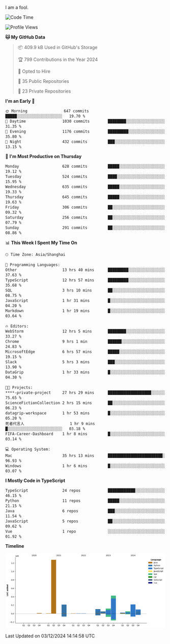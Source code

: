 I am a fool.

<!--START_SECTION:waka-->
![Code Time](http://img.shields.io/badge/Code%20Time-2%2C189%20hrs%2035%20mins-blue)

![Profile Views](http://img.shields.io/badge/Profile%20Views-0-blue)

**🐱 My GitHub Data** 

> 📦 409.9 kB Used in GitHub's Storage 
 > 
> 🏆 799 Contributions in the Year 2024
 > 
> 💼 Opted to Hire
 > 
> 📜 35 Public Repositories 
 > 
> 🔑 23 Private Repositories 
 > 
**I'm an Early 🐤** 

```text
🌞 Morning                647 commits         █████░░░░░░░░░░░░░░░░░░░░   19.70 % 
🌆 Daytime                1030 commits        ████████░░░░░░░░░░░░░░░░░   31.35 % 
🌃 Evening                1176 commits        █████████░░░░░░░░░░░░░░░░   35.80 % 
🌙 Night                  432 commits         ███░░░░░░░░░░░░░░░░░░░░░░   13.15 % 
```
📅 **I'm Most Productive on Thursday** 

```text
Monday                   628 commits         █████░░░░░░░░░░░░░░░░░░░░   19.12 % 
Tuesday                  524 commits         ████░░░░░░░░░░░░░░░░░░░░░   15.95 % 
Wednesday                635 commits         █████░░░░░░░░░░░░░░░░░░░░   19.33 % 
Thursday                 645 commits         █████░░░░░░░░░░░░░░░░░░░░   19.63 % 
Friday                   306 commits         ██░░░░░░░░░░░░░░░░░░░░░░░   09.32 % 
Saturday                 256 commits         ██░░░░░░░░░░░░░░░░░░░░░░░   07.79 % 
Sunday                   291 commits         ██░░░░░░░░░░░░░░░░░░░░░░░   08.86 % 
```


📊 **This Week I Spent My Time On** 

```text
🕑︎ Time Zone: Asia/Shanghai

💬 Programming Languages: 
Other                    13 hrs 40 mins      █████████░░░░░░░░░░░░░░░░   37.63 % 
TypeScript               12 hrs 57 mins      █████████░░░░░░░░░░░░░░░░   35.68 % 
SQL                      3 hrs 10 mins       ██░░░░░░░░░░░░░░░░░░░░░░░   08.75 % 
JavaScript               1 hr 31 mins        █░░░░░░░░░░░░░░░░░░░░░░░░   04.20 % 
Markdown                 1 hr 19 mins        █░░░░░░░░░░░░░░░░░░░░░░░░   03.64 % 

🔥 Editors: 
WebStorm                 12 hrs 5 mins       ████████░░░░░░░░░░░░░░░░░   33.27 % 
Chrome                   9 hrs 1 min         ██████░░░░░░░░░░░░░░░░░░░   24.83 % 
MicrosoftEdge            6 hrs 57 mins       █████░░░░░░░░░░░░░░░░░░░░   19.15 % 
Slack                    5 hrs 3 mins        ███░░░░░░░░░░░░░░░░░░░░░░   13.90 % 
DataGrip                 1 hr 33 mins        █░░░░░░░░░░░░░░░░░░░░░░░░   04.30 % 

🐱‍💻 Projects: 
****-private-project     27 hrs 29 mins      ███████████████████░░░░░░   75.65 % 
ScienceFictionCollection 2 hrs 15 mins       ██░░░░░░░░░░░░░░░░░░░░░░░   06.23 % 
datagrip-workspace       1 hr 53 mins        █░░░░░░░░░░░░░░░░░░░░░░░░   05.20 % 
死者代言人                    1 hr 9 mins         █░░░░░░░░░░░░░░░░░░░░░░░░   03.18 % 
FIFA-Career-Dashboard    1 hr 8 mins         █░░░░░░░░░░░░░░░░░░░░░░░░   03.14 % 

💻 Operating System: 
Mac                      35 hrs 13 mins      ████████████████████████░   96.93 % 
Windows                  1 hr 6 mins         █░░░░░░░░░░░░░░░░░░░░░░░░   03.07 % 
```

**I Mostly Code in TypeScript** 

```text
TypeScript               24 repos            ████████████░░░░░░░░░░░░░   46.15 % 
Python                   11 repos            █████░░░░░░░░░░░░░░░░░░░░   21.15 % 
Java                     6 repos             ███░░░░░░░░░░░░░░░░░░░░░░   11.54 % 
JavaScript               5 repos             ██░░░░░░░░░░░░░░░░░░░░░░░   09.62 % 
Vue                      1 repo              ░░░░░░░░░░░░░░░░░░░░░░░░░   01.92 % 
```



**Timeline**

![Lines of Code chart](https://raw.githubusercontent.com/VeejaLiu/VeejaLiu/master/assets/bar_graph.png)


 Last Updated on 03/12/2024 14:14:58 UTC
<!--END_SECTION:waka-->
